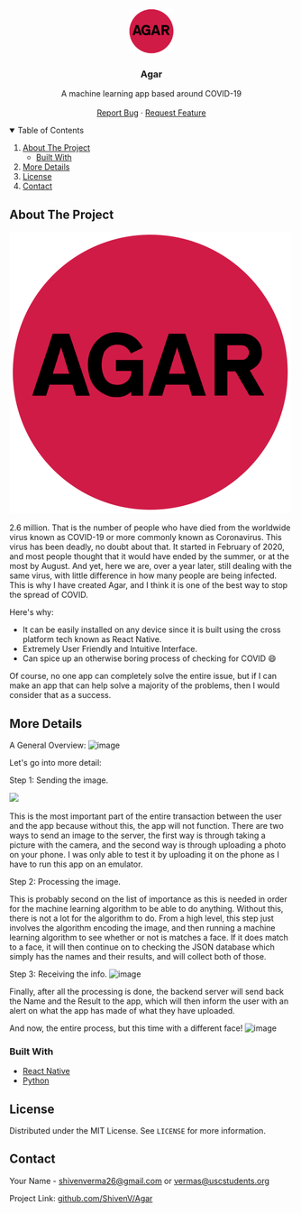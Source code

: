 <!-- PROJECT LOGO -->
<br />
<p align="center">
  <a href="https://github.com/ShivenV/Agar">
    <img src="images/app.png" alt="Logo" width="80" height="80">
  </a>

  <h3 align="center">Agar</h3>

  <p align="center">
    A machine learning app based around COVID-19
    <br />
    <br />
    <a href="https://github.com/ShivenV/Agar/issues">Report Bug</a>
    ·
    <a href="https://github.com/ShivenV/Agar/issues">Request Feature</a>
  </p>
</p>



<!-- TABLE OF CONTENTS -->
<details open="open">
  <summary>Table of Contents</summary>
  <ol>
    <li>
      <a href="#about-the-project">About The Project</a>
      <ul>
        <li><a href="#built-with">Built With</a></li>
      </ul>
    </li>
    <li><a href="#more-details">More Details</a></li>
    <li><a href="#license">License</a></li>
    <li><a href="#contact">Contact</a></li>
  </ol>
</details>



<!-- ABOUT THE PROJECT -->
## About The Project

[![Product Name Screen Shot][product-screenshot]](https://github.com/ShivenV/Agar)

2.6 million. That is the number of people who have died from the worldwide virus known as COVID-19 or more commonly known as Coronavirus. This virus has been deadly, no doubt about that. It started in February of 2020, and most people thought that it would have ended by the summer, or at the most by August. And yet, here we are, over a year later, still dealing with the same virus, with little difference in how many people are being infected. This is why I have created Agar, and I think it is one of the best way to stop the spread of COVID.

Here's why:
* It can be easily installed on any device since it is built using the cross platform tech known as React Native.
* Extremely User Friendly and Intuitive Interface.
* Can spice up an otherwise boring process of checking for COVID :smile:

Of course, no one app can completely solve the entire issue, but if I can make an app that can help solve a majority of the problems, then I would consider that as a success.

## More Details

A General Overview: 
![image](https://user-images.githubusercontent.com/53873526/113066072-e7c51f00-9187-11eb-913b-3c50a87b13a4.png)

Let's go into more detail: 

Step 1: Sending the image.

![](https://media.giphy.com/media/CwDwQjQty3RL95LUi5/giphy.gif)

This is the most important part of the entire transaction between the user and the app because without this, the app will not function. There are two ways to send an image to the server, the first way is through taking a picture with the camera, and the second way is through uploading a photo on your phone. I was only able to test it by uploading it on the phone as I have to run this app on an emulator.

Step 2: Processing the image. 

This is probably second on the list of importance as this is needed in order for the machine learning algorithm to be able to do anything. Without this, there is not a lot for the algorithm to do. From a high level, this step just involves the algorithm encoding the image, and then running a machine learning algorithm to see whether or not is matches a face. If it does match to a face, it will then continue on to checking the JSON database which simply has the names and their results, and will collect both of those.

Step 3: Receiving the info.
![image](https://media.giphy.com/media/Zk3msZ0Aw8097v4sJi/giphy.gif)

Finally, after all the processing is done, the backend server will send back the Name and the Result to the app, which will then inform the user with an alert on what the app has made of what they have uploaded.

And now, the entire process, but this time with a different face!
![image](https://media.giphy.com/media/UsnvnAaa7f5lgchzQg/giphy.gif)

### Built With

* [React Native](https://reactnative.dev/)
* [Python](https://www.python.org/)

<!-- LICENSE -->
## License

Distributed under the MIT License. See `LICENSE` for more information.



<!-- CONTACT -->
## Contact

Your Name - shivenverma26@gmail.com or vermas@uscstudents.org

Project Link: [github.com/ShivenV/Agar](https://github.com/ShivenV/Agar)


<!-- MARKDOWN LINKS & IMAGES -->
<!-- https://www.markdownguide.org/basic-syntax/#reference-style-links -->
[contributors-shield]: https://img.shields.io/github/contributors/othneildrew/Best-README-Template.svg?style=for-the-badge
[contributors-url]: https://github.com/othneildrew/Best-README-Template/graphs/contributors
[forks-shield]: https://img.shields.io/github/forks/othneildrew/Best-README-Template.svg?style=for-the-badge
[forks-url]: https://github.com/othneildrew/Best-README-Template/network/members
[stars-shield]: https://img.shields.io/github/stars/othneildrew/Best-README-Template.svg?style=for-the-badge
[stars-url]: https://github.com/othneildrew/Best-README-Template/stargazers
[issues-shield]: https://img.shields.io/github/issues/othneildrew/Best-README-Template.svg?style=for-the-badge
[issues-url]: https://github.com/othneildrew/Best-README-Template/issues
[license-shield]: https://img.shields.io/github/license/othneildrew/Best-README-Template.svg?style=for-the-badge
[license-url]: https://github.com/othneildrew/Best-README-Template/blob/master/LICENSE.txt
[linkedin-shield]: https://img.shields.io/badge/-LinkedIn-black.svg?style=for-the-badge&logo=linkedin&colorB=555
[linkedin-url]: https://linkedin.com/in/othneildrew
[product-screenshot]: images/app.png
